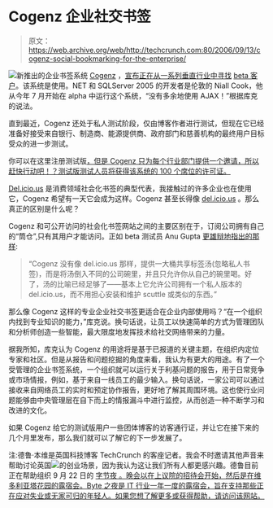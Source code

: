 # Cogenz 企业社交书签

> 原文：<https://web.archive.org/web/http://techcrunch.com:80/2006/09/13/cogenz-social-bookmarking-for-the-enterprise/>

![](img/0086f8b17f4818bec37ec6b262efdc55.png)新推出的企业书签系统 [Cogenz](https://web.archive.org/web/20140706214133/http://blog.cogenz.com/index.php/about/) ，[宣布正在从一系列垂直行业中寻找](https://web.archive.org/web/20140706214133/http://blog.cogenz.com/index.php/2006/09/10/cogenz-corporate-beta-program/) [ beta 客户](https://web.archive.org/web/20140706214133/http://blog.cogenz.com/index.php/2006/09/10/cogenz-corporate-beta-program/)。该系统是使用。NET 和 SQLServer 2005 的开发者是伦敦的 Niall Cook，他从今年 7 月开始在 alpha 中运行这个系统，“没有多余地使用 AJAX！”根据库克的说法。

直到最近，Cogenz 还处于私人测试阶段，仅由博客作者进行测试，但现在它已经准备好接受来自银行、制造商、能源提供商、政府部门和慈善机构的最终用户目标受众的进一步测试。

你可以在这里注册测试版[，但是 Cogenz 只为每个行业部门提供一个邀请，所以赶快行动吧！？测试版测试人员将获得该系统的 100 个席位的许可证。](https://web.archive.org/web/20140706214133/http://blog.cogenz.com/index.php/2006/09/10/cogenz-corporate-beta-program/)

[Del.icio.us](https://web.archive.org/web/20140706214133/http://del.icio.us/) 是消费领域社会化书签的典型代表，我接触过的许多企业也在使用它，Cogenz 希望有一天它会成为这样。Cogenz 甚至长得像 [del.icio.us](https://web.archive.org/web/20140706214133/http://del.icio.us/) 。那么真正的区别是什么呢？

Cogenz 和可公开访问的社会化书签网站之间的主要区别在于，订阅公司拥有自己的“筒仓”,只有其用户才能访问。正如 beta 测试员 Anu Gupta [更雄辩地指出的那样](https://web.archive.org/web/20140706214133/http://www.scalefree.info/2006/07/initial_thoughts_about_cogenz.html):

> “Cogenz 没有像 del.icio.us 那样，提供一大桶共享标签汤(忽略私人书签)，而是将汤倒入不同的公司碗里，并且只允许你从自己的碗里喝。好了，汤的比喻已经足够了——基本上它允许公司拥有一个私人版本的 del.icio.us，而不用担心安装和维护 scuttle 或类似的东西。”

那么像 Cogenz 这样的专业企业社交书签更适合在企业内部使用吗？“在一个组织内找到专业知识的能力，”库克说。换句话说，让员工以快速简单的方式为管理团队和分析师创造一些智能，最大限度地发挥技术给社交网络带来的力量。

据我所知，库克认为 Cogenz 的用途将是基于已报道的关键主题，在组织内定位专家和社区。但是从报告和问题挖掘的角度来看，我认为有更大的用途。有了一个受管理的企业书签系统，一个组织就可以运行关于利基问题的报告，用于日常竞争或市场情报，例如，基于来自一线员工的最少输入。换句话说，一家公司可以通过接收来自网络员工的实时和预定协作报告，更好地了解其周围环境。这也使行业问题能够由中央管理层在自下而上的情报漏斗中进行监控，从而创造一种不断学习和改进的文化。

如果 Cogenz 给它的测试版用户一些团体博客的访客通行证，并让它在接下来的几个月里发布，那么我们就可以了解它的下一步发展了。

注:德鲁·本维是英国科技博客 TechCrunch 的客座记者。我会不时邀请其他声音来帮助讨论英国![](img/2ad9d682b6cc580a9c0acd02528fd26e.png)的创业场景，因为我认为这让我们所有人都更感兴趣。德鲁目前正在帮助组织 9 月 22 日的 [ 字节夜 。晚会以在上议院的招待会开始，然后是在维多利亚塔花园的露宿会。Byte 之夜是 IT 行业一年一度的露宿会，旨在支持那些正在应对失业或无家可归的年轻人。如果您想了解更多或获得帮助，请访问该网站。](https://web.archive.org/web/20140706214133/http://www.bytenight.org.uk/)